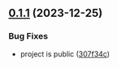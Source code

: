 ## [0.1.1](https://github.com/taskany-inc/eslint-rules-internal/compare/v0.1.0...v0.1.1) (2023-12-25)


### Bug Fixes

* project is public ([307f34c](https://github.com/taskany-inc/eslint-rules-internal/commit/307f34cd47ce25c82bf3d7c277983ff77890053c))

